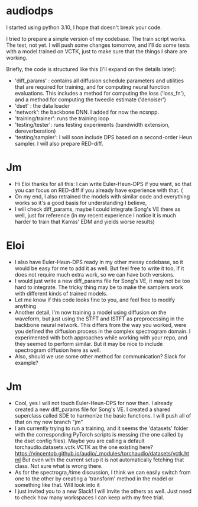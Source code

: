 # audiodps

I started using python 3.10, I hope that doesn't break your code.


I tried to prepare a simple version of my codebase. The train script works. The test, not yet. 
I will push some changes tomorrow, and I'll do some tests with a model trained on VCTK, just to make sure that the things I share are working.

Briefly, the code is structured like this (I'll expand on the details later):
* 'diff_params' : contains all diffusion schedule parameters and utilities that are required for training, and for computing neural function evaluations. This includes a method for computing the loss ('loss_fn'), and a method for computing the tweedie estimate ('denoiser')
* 'dset' : the data loader
* 'network': the backbone DNN. I added for now the ncsnpp. 
* 'training/trainer': runs the training loop
* 'testing/tester': runs testing experiments (bandwidth extension, dereverberation)
* 'testing/sampler': I will soon include DPS based on a second-order Heun sampler. I will also prepare RED-diff. 

# Jm

* Hi Eloi thanks for all this: I can write Euler-Heun-DPS if you want, so that you can focus on RED-diff if you already have experience with that. (
* On my end, I also retrained the models with similar code and everything works so it's a good basis for understanding I believe,
* I will check diff_params, maybe I could integrate Song's VE there as well, just for reference (in my recent experience I notice it is much harder to train that Karras' EDM and yields worse results)  

# Eloi

* I also have Euler-Heun-DPS ready in my other messy codebase, so it would be easy for me to add it as well. But feel free to write it too, if it does not require much extra work, so we can have both versions.
* I would just write a new diff_params file for Song's VE, it may not be too hard to integrate. The tricky thing may be to make the samplers work with different kinds of trained models.
* Let me know if this code looks fine to you, and feel free to modify anything
* Another detail, I'm now training a model using diffusion on the waveform, but just using the STFT and ISTFT as preprocessing in the backbone neural network. This differs from the way you worked, were you defined the diffusion process in the complex spectrogram domain. I experimented with both approaches while working with your repo, and they seemed to perform similar. But it may be nice to include spectrogram diffusion here as well.
* Also, should we use some other method for communication? Slack for example?

# Jm

* Cool, yes I will not touch Euler-Heun-DPS for now then. I already created a new diff_params file for Song's VE. I created a shared superclass called SDE to harmonize the basic functions. I will push all of that on my new branch "jm"
* I am currently trying to run a training, and it seems the 'datasets' folder with the corresponding PyTorch scripts is messing (the one called by the dset config files). Maybe you are calling a default torchaudio.datasets.vctk.VCTK as the one existing here? https://vincentqb.github.io/audio/_modules/torchaudio/datasets/vctk.html But even with the current setup it is not automatically fetching that class. Not sure what is wrong there.
* As for the spectrogra,/time discussion, I think we can easily switch from one to the other by creating a 'transform' method in the model or something like that. WIll look into it
* I just invited you to a new Slack! I will invite the others as well. Just need to check how many workspaces I can keep with my free trial.
